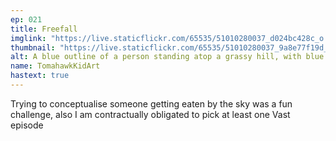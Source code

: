 ```yaml
---
ep: 021
title: Freefall
imglink: "https://live.staticflickr.com/65535/51010280037_d024bc428c_o.jpg"
thumbnail: "https://live.staticflickr.com/65535/51010280037_9a8e77f19d_q.jpg"
alt: A blue outline of a person standing atop a grassy hill, with blue swirls in the sky surrounding them representing them getting eaten by the sky. "Enjoy sky blue" is written in bold letters above the outline of the person.
name: TomahawkKidArt
hastext: true
---
```

Trying to conceptualise someone getting eaten by the sky was a fun challenge, also I am contractually obligated to pick at least one Vast episode